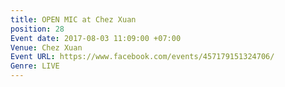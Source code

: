 ```yaml
---
title: OPEN MIC at Chez Xuan
position: 28
Event date: 2017-08-03 11:09:00 +07:00
Venue: Chez Xuan
Event URL: https://www.facebook.com/events/457179151324706/
Genre: LIVE
---
```


